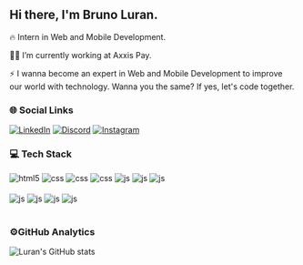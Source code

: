 ## Hi there, I'm Bruno Luran.

🔥 Intern in Web and Mobile Development.

👨‍💻 I’m currently working at Axxis Pay.

⚡ I wanna become an expert in Web and Mobile Development to improve our world with technology. Wanna you the same? If yes, let's code together.


### 🌐 Social Links

[![LinkedIn](https://img.shields.io/badge/LinkedIn-0077B5?style=for-the-badge&logo=linkedin&logoColor=white
)](https://www.linkedin.com/in/bruno-goveia/)
[![Discord](https://img.shields.io/badge/Discord-7289DA?style=for-the-badge&logo=discord&logoColor=white
)](https://discord.com/channels/@me) [![Instagram](https://img.shields.io/badge/Instagram-E4405F?style=for-the-badge&logo=instagram&logoColor=white
)](https://www.instagram.com/brunoluran/)


### 💻 Tech Stack 

<div style="display: inline_block">
  <img align="center" alt="html5" src="https://img.shields.io/badge/HTML5-E34F26?style=for-the-badge&logo=html5&logoColor=white" />
  <img align="center" alt="css" src="https://img.shields.io/badge/CSS3-1572B6?style=for-the-badge&logo=css3&logoColor=white" />
  <img align="center" alt="css" src="https://img.shields.io/badge/Sass-CC6699?style=for-the-badge&logo=sass&logoColor=white" />
  <img align="center" alt="css" src="https://img.shields.io/badge/Bootstrap-563D7C?style=for-the-badge&logo=bootstrap&logoColor=white" />
  <img align="center" alt="js" src="https://img.shields.io/badge/JavaScript-F7DF1E?style=for-the-badge&logo=javascript&logoColor=black" />
  <img align="center" alt="js" src="https://img.shields.io/badge/React-20232A?style=for-the-badge&logo=react&logoColor=61DAFB" />
  <img align="center" alt="js" src="https://img.shields.io/badge/React_Native-20232A?style=for-the-badge&logo=react&logoColor=61DAFB" />
  </div><br/>
<div style="display: inline_block">
<img align="center" alt="js" src="https://img.shields.io/badge/Node.js-43853D?style=for-the-badge&logo=node.js&logoColor=white" />
<img align="center" alt="js" src="https://img.shields.io/badge/TypeScript-007ACC?style=for-the-badge&logo=typescript&logoColor=white" />
<img align="center" alt="js" src="https://img.shields.io/badge/MongoDB-4EA94B?style=for-the-badge&logo=mongodb&logoColor=white" />
<img align="center" alt="js" src="https://img.shields.io/badge/PostgreSQL-316192?style=for-the-badge&logo=postgresql&logoColor=white" />
</div>
<br/>

### ⚙️GitHub Analytics

![Luran's GitHub stats](https://github-readme-stats.vercel.app/api?username=brunoluran&show_icons=true&theme=dracula)
